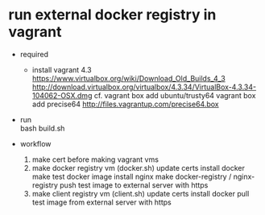 # run external docker registry in vagrant

* required
	- install vagrant 4.3
	https://www.virtualbox.org/wiki/Download_Old_Builds_4_3
	http://download.virtualbox.org/virtualbox/4.3.34/VirtualBox-4.3.34-104062-OSX.dmg
	cf. vagrant box add ubuntu/trusty64
		vagrant box add precise64 http://files.vagrantup.com/precise64.box

* run		
	bash build.sh
	
* workflow
	1. make cert before making vagrant vms
	2. make docker registry vm (docker.sh)
		update certs
		install docker
		make test docker image
		install nginx
		make docker-registry / nginx-registry
		push test image to external server with https
	3. make client registry vm (client.sh)
		update certs
		install docker
		pull test image from external server with https

